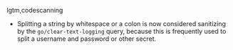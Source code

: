 lgtm,codescanning
* Splitting a string by whitespace or a colon is now considered sanitizing by the `go/clear-text-logging` query, because this is frequently used to split a username and password or other secret.
